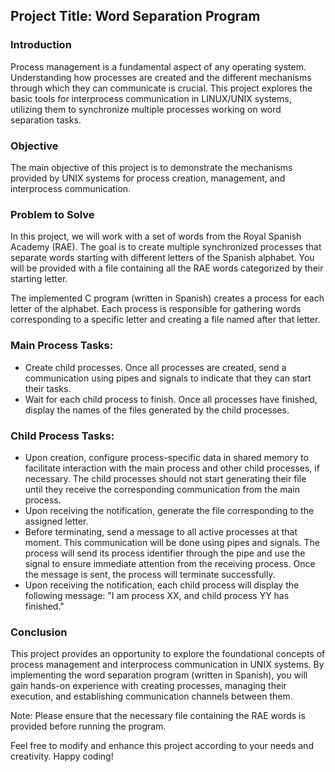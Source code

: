 ## Project Title: Word Separation Program

### Introduction
Process management is a fundamental aspect of any operating system. Understanding how processes are created and the different mechanisms through which they can communicate is crucial. This project explores the basic tools for interprocess communication in LINUX/UNIX systems, utilizing them to synchronize multiple processes working on word separation tasks.

### Objective
The main objective of this project is to demonstrate the mechanisms provided by UNIX systems for process creation, management, and interprocess communication.

### Problem to Solve
In this project, we will work with a set of words from the Royal Spanish Academy (RAE). The goal is to create multiple synchronized processes that separate words starting with different letters of the Spanish alphabet. You will be provided with a file containing all the RAE words categorized by their starting letter.

The implemented C program (written in Spanish) creates a process for each letter of the alphabet. Each process is responsible for gathering words corresponding to a specific letter and creating a file named after that letter.

### Main Process Tasks:
- Create child processes. Once all processes are created, send a communication using pipes and signals to indicate that they can start their tasks.
- Wait for each child process to finish. Once all processes have finished, display the names of the files generated by the child processes.

### Child Process Tasks:
- Upon creation, configure process-specific data in shared memory to facilitate interaction with the main process and other child processes, if necessary. The child processes should not start generating their file until they receive the corresponding communication from the main process.
- Upon receiving the notification, generate the file corresponding to the assigned letter.
- Before terminating, send a message to all active processes at that moment. This communication will be done using pipes and signals. The process will send its process identifier through the pipe and use the signal to ensure immediate attention from the receiving process. Once the message is sent, the process will terminate successfully.
- Upon receiving the notification, each child process will display the following message: "I am process XX, and child process YY has finished."

### Conclusion
This project provides an opportunity to explore the foundational concepts of process management and interprocess communication in UNIX systems. By implementing the word separation program (written in Spanish), you will gain hands-on experience with creating processes, managing their execution, and establishing communication channels between them.

Note: Please ensure that the necessary file containing the RAE words is provided before running the program.

Feel free to modify and enhance this project according to your needs and creativity. Happy coding!
